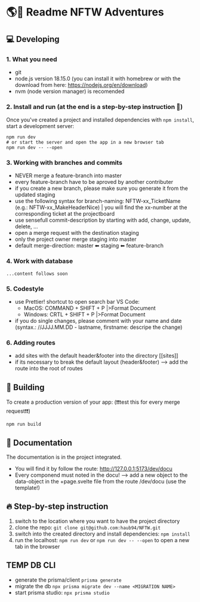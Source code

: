 # 🌎🚀 Readme NFTW Adventures

## 💻 Developing
### 1. What you need
- git
- node.js version 18.15.0 (you can install it with homebrew or with the download from here: https://nodejs.org/en/download)
- nvm (node version manager) is recomended


### 2. Install and run (at the end is a step-by-step instruction 🏃)
Once you've created a project and installed dependencies with `npm install`, start a development server:
```
npm run dev
# or start the server and open the app in a new browser tab
npm run dev -- --open
```

### 3. Working with branches and commits
- NEVER merge a feature-branch into master
- every feature-branch have to be aproved by another contributer
- if you create a new branch, please make sure you generate it from the updated staging
- use the following syntax for branch-naming: NFTW-xx_TicketName (e.g.: NFTW-xx_MakeHeaderNice) | you will find the xx-number at the corresponding ticket at the projectboard
- use sensefull commit-description by starting with add, change, update, delete, ...
- open a merge request with the destination staging
- only the project owner merge staging into master
- default merge-direction:  master ⬅ staging ⬅ feature-branch

### 4. Work with database
    ...content follows soon

### 5. Codestyle
- use Prettier! shortcut to open search bar VS Code:
    - MacOS: COMMAND + SHIFT + P |>Format Document
    - Windows: CRTL + SHIFT + P |>Format Document
- if you do single changes, please comment with your name and date (syntax.: //JJJJ.MM.DD - lastname, firstname:  descripe the change)

### 6. Adding routes
- add sites with the default header&footer into the directory [[sites]]
- if its necessary to break the default layout (header&footer) --> add the route into the root of routes

## 🔧 Building
To create a production version of your app:
(❗❗test this for every merge request❗❗)
```
npm run build
```

## 📄 Documentation
The documentation is in the project integrated. 
- You will find it by follow the route:  http://127.0.0.1:5173/dev/docu
- Every componend must noted in the docu! --> add a new object to the data-object in the +page.svelte file from the route /dev/docu (use the template!)

## 🔥  Step-by-step instruction
1. switch to the location where you want to have the project directory
2. clone the repo: ``` git clone git@github.com:haub94/NFTW.git ```
3. switch into the created directory and install dependencies: ``` npm install ```
4. run the localhost: ``` npm run dev ``` or ``` npm run dev -- --open ``` to open a new tab in the browser

## TEMP DB CLI
- generate the prisma/client ``` prisma generate ```
- migrate the db ``` npx prisma migrate dev --name <MIGRATION NAME> ```
- start prisma studio: ``` npx prisma studio ```



